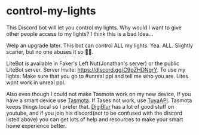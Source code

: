 # control-my-lights
 This Discord bot will let you control my lights. Why would I want to give other people access to my lights? I think this is a bad Idea...
 
 Welp an upgrade later. This bot can control ALL my lights. Yea. ALL. Slightly scarier, but no one abuses it so 🤷‍♀️.

 LiteBot is available in Faker's Left Nut(Jonathan's server) or the public LiteBot server. Server Invite: https://discord.gg/C9pZHDNgrY. 
 To use my lights: Make sure that you go to #unreal ppl and tell me who you are. Lites wont work in unreal ppl.

 
 Also even though I could not make Tasmota work on my new device, If you have a smart device use [Tasmota](https://tasmota.github.io/). If Tases not work, use [TuyaAPI](https://github.com/codetheweb/tuyapi). Tasmota keeps things local so I prefer that. [DigiBlur](https://www.youtube.com/c/digiblurDIY/) has a lot of good stuff on youtube, and if you join his discord(not to be confused with the discord listed above) you can get lots of help and resources to make your smart home experience better.
